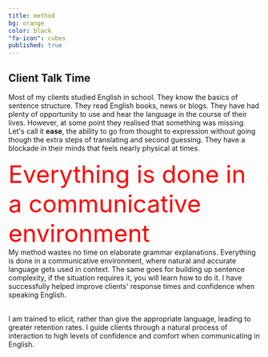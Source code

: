 ```yaml
---
title: method
bg: orange
color: black
"fa-icon": cubes
published: true
---
```



## Client Talk Time
Most of my clients studied English in school. They know the basics of sentence structure. They read English books, news or blogs. They have had plenty of opportunity to use and hear the language in the course of their lives. However, at some point they realised that something was missing. Let's call it **ease**, the ability to go from thought to expression without going though the extra steps of translating and second guessing. They have a blockade in their minds that feels nearly physical at times.  

<span style="float: right"><font size="18" color="red">Everything is done in a communicative environment</font></span>
<p style="text-align:left">
My method wastes no time on elaborate grammar explanations. Everything is done in a communicative environment, where natural and accurate language gets used in context. The same goes for building up sentence complexity, if the situation requires it, you will learn how to do it. I have successfully helped improve clients' response times and confidence when speaking English.<br><br>

I am trained to elicit, rather than give the appropriate language, leading to greater retention rates. I guide clients through a natural process of interaction to high levels of confidence and comfort when communicating in English.
</p> 


